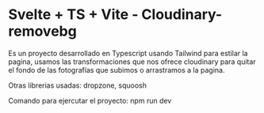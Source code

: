 # Svelte + TS + Vite - Cloudinary-removebg
Es un proyecto desarrollado en Typescript usando Tailwind para estilar la pagina, usamos las transformaciones que nos ofrece cloudinary para quitar el fondo de las fotografías que subimos o arrastramos a la pagina.

Otras librerias usadas: dropzone, squoosh

Comando para ejercutar el proyecto: 
npm run dev

